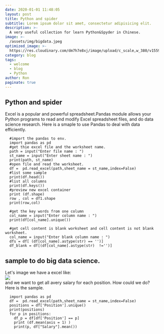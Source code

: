 ```yaml
---
date: 2020-01-01 11:48:05
layout: post
title: Python and spider
subtitle: Lorem ipsum dolor sit amet, consectetur adipisicing elit.
description: >-
  A very useful collection for learn Python&Spyder in Chinese.
image: >-
  /assets/img/bigdata.jpeg
optimized_image: >-
  https://res.cloudinary.com/dm7h7e8xj/image/upload/c_scale,w_380/v1559821647/theme6_qeeojf.jpg
category: blog
tags:
  - welcome
  - blog
  - Python
author: Ron
paginate: true
---
```


 ## Python and spider

   Excel is a popular and powerful spreadsheet.Pandas module allows your Python programs to read and modify Excel spreadsheet files, and do data science research.
   Here is a smaple to use Pandas to deal with data efficiently.
```
  #import the pandas to env.
  import pandas as pd
  #get thie excel file and the worksheet name.
  path = input("Enter file name : ") 
  st_name = input("Enter sheet name : ") 
  print(path, st_name)
  #open file and read the worksheet.
  df =  pd.read_excel(path,sheet_name = st_name,index=False)
  #list some sample
  print(df.head())
  #list all columns
  print(df.keys())
  #preview new excel container  
  print (df.shape)
  row , col = df1.shape
  print(row,col)

  #get the key words from one column
  col_name = input("Enter column name : ") 
  print(df[col_name].unique())

  #get cell content is blank worksheet and cell content is not blank worksheet.
  col_name = input("Enter blank column name : ") 
  dfs = df[ (df[col_name].astype(str) == '')]
  df_blank = df[(df[col_name].astype(str)  !='')]
```
  ## sample to do big data science.
  Let's image we have a excel like:<br>
<img src="../image/salary.jpg"><br>
and we want to get all avery salary for each position. How could we do?
<br>Here is the sample.
```
  import pandas as pd
  df =  pd.read_excel(path,sheet_name = st_name,index=False)
  positions = df['Position'].unique()
  print(positions)
  for p in positions:
    df_p = df[df['Position'] == p]
    print (df.mean(axis = 1) )
    print(p, df["Salary"].mean())
```

